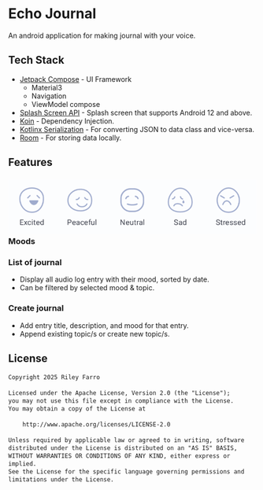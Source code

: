 # Echo Journal

An android application for making journal with your voice.

## Tech Stack

- [Jetpack Compose](https://developer.android.com/develop/ui/compose/setup) - UI Framework
    - Material3
    - Navigation
    - ViewModel compose
- [Splash Screen API](https://developer.android.com/develop/ui/views/launch/splash-screen#getting-started) - Splash screen that supports Android 12 and above.
- [Koin](https://insert-koin.io/docs/setup/koin) - Dependency Injection.
- [Kotlinx Serialization](https://kotlinlang.org/docs/serialization.html#example-json-serialization) - For converting JSON to data class and vice-versa.
- [Room](https://developer.android.com/training/data-storage/room) - For storing data locally.


## Features

### ![Moods](https://github.com/riley0521/Echo-Journal/blob/master/screenshots/Moods.PNG) Moods

### List of journal
- Display all audio log entry with their mood, sorted by date.
- Can be filtered by selected mood & topic.

### Create journal
- Add entry title, description, and mood for that entry.
- Append existing topic/s or create new topic/s.


## License
```text
Copyright 2025 Riley Farro

Licensed under the Apache License, Version 2.0 (the "License");
you may not use this file except in compliance with the License.
You may obtain a copy of the License at

    http://www.apache.org/licenses/LICENSE-2.0

Unless required by applicable law or agreed to in writing, software
distributed under the License is distributed on an "AS IS" BASIS,
WITHOUT WARRANTIES OR CONDITIONS OF ANY KIND, either express or implied.
See the License for the specific language governing permissions and
limitations under the License.
```